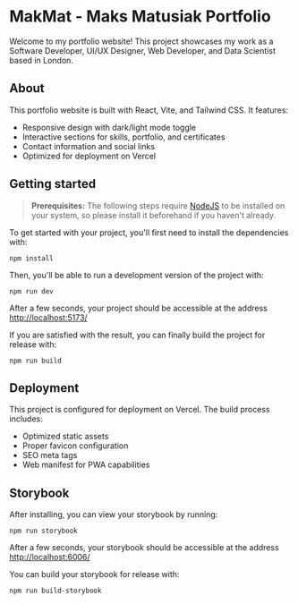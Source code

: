 # MakMat - Maks Matusiak Portfolio

Welcome to my portfolio website! This project showcases my work as a Software Developer, UI/UX Designer, Web Developer, and Data Scientist based in London.

## About

This portfolio website is built with React, Vite, and Tailwind CSS. It features:
- Responsive design with dark/light mode toggle
- Interactive sections for skills, portfolio, and certificates
- Contact information and social links
- Optimized for deployment on Vercel

## Getting started

> **Prerequisites:**
> The following steps require [NodeJS](https://nodejs.org/en/) to be installed on your system, so please
> install it beforehand if you haven't already.

To get started with your project, you'll first need to install the dependencies with:

```
npm install
```

Then, you'll be able to run a development version of the project with:

```
npm run dev
```

After a few seconds, your project should be accessible at the address
[http://localhost:5173/](http://localhost:5173/)

If you are satisfied with the result, you can finally build the project for release with:

```
npm run build
```

## Deployment

This project is configured for deployment on Vercel. The build process includes:
- Optimized static assets
- Proper favicon configuration
- SEO meta tags
- Web manifest for PWA capabilities

## Storybook

After installing, you can view your storybook by running:

```
npm run storybook
```

After a few seconds, your storybook should be accessible at the address
[http://localhost:6006/](http://localhost:6006/)

You can build your storybook for release with:

```
npm run build-storybook
```
